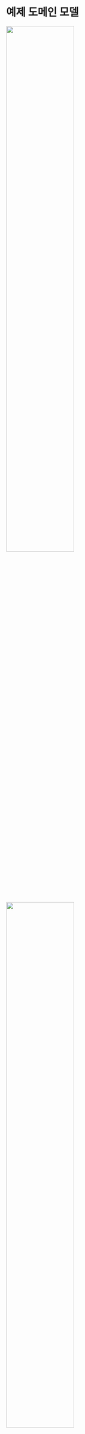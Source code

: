# 예제 도메인 모델
<img src="https://github.com/hyewon218/kim-querydsl/assets/126750615/c43e23ec-28e8-4cac-9c68-eec144964cb2" width="60%"/><br>
<img src="https://github.com/hyewon218/kim-querydsl/assets/126750615/20738296-ea85-4bc8-a5cb-12654b0c21f6" width="60%"/><br>

<br>

## Member 엔티티
```java
@Entity
@Getter
@Setter
@NoArgsConstructor(access = AccessLevel.PROTECTED)
@ToString(of = {"id", "username", "age"})
public class Member {

    @Id
    @GeneratedValue
    @Column(name = "member_id")
    private Long id;
    private String username;
    private int age;

    @ManyToOne(fetch = FetchType.LAZY)
    @JoinColumn(name = "team_id")
    private Team team;

    public Member(String username) {
        this(username, 0);
    }

    public Member(String username, int age) {
        this(username, age, null);
    }

    public Member(String username, int age, Team team) {
        this.username = username;
        this.age = age;
        if (team != null) {
            changeTeam(team);
        }
    }

    public void changeTeam(Team team) {
        this.team = team;
        team.getMembers().add(this);
    }
}
```
- `@Setter` : 실무에서 가급적 Setter는 사용하지 않기
- `@NoArgsConstructor AccessLevel.PROTECTED` : 기본 생성자 막고 싶은데, JPA 스팩상 PROTECTED로 열어두어야 한다.
- `@ToString(of = {"id", "username", "age"})` : team을 포함하면 양방향 연관관계로 인해 순환참조가 발생하기 때문에 <br>
of를 통해 출력 대상을 지정해준다.(가급적 내부 필드만(연관관계 없는 필드만))
- changeTeam() 으로 양방향 연관관계 한번에 처리(연관관계 편의 메소드)

## Team 엔티티
```java
@Entity
@Getter
@Setter
@NoArgsConstructor(access = AccessLevel.PROTECTED)
@ToString(of = {"id", "name"})
public class Team {

    @Id
    @GeneratedValue
    @Column(name = "team_id")
    private Long id;
    private String name;

    @OneToMany(mappedBy = "team")
    private List<Member> members = new ArrayList<>();

    public Team(String name) {
        this.name = name;
    }
}
```
## 데이터 확인 테스트
```java
@SpringBootTest
@Transactional
@Commit
public class MemberTest {

    @PersistenceContext
    EntityManager em;

    @Test
    public void testEntity() {
        Team teamA = new Team("teamA");
        Team teamB = new Team("teamB");
        em.persist(teamA);
        em.persist(teamB);

        Member member1 = new Member("member1", 10, teamA);
        Member member2 = new Member("member2", 20, teamA);
        Member member3 = new Member("member3", 30, teamB);
        Member member4 = new Member("member4", 40, teamB);

        em.persist(member1);
        em.persist(member2);
        em.persist(member3);
        em.persist(member4);

        //초기화
        em.flush();
        em.clear();

        //확인
        List<Member> members = em.createQuery("select m from Member m", Member.class)
            .getResultList();

        for (Member member : members) {
            System.out.println("member=" + member);
            System.out.println("-> member.team=" + member.getTeam());
        }
    }
}
```
- `@Commit`: Test에 Transactional 있는 경우 기본적으로 모두 Rollback 처리하므로 Rollback을 막기 위해서 @Commit 어노테이션을 사용해준다.
- `em.flush()`: 영속성 컨텍스트에 존재하는 것들을 Query로 만들어 DB에 날린다.
- `em.clear()`: 영속성 컨텍스트를 전부 삭제한다.